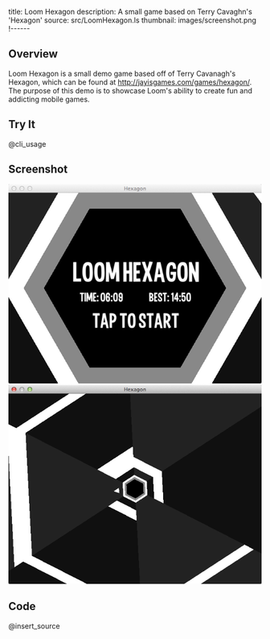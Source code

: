 title: Loom Hexagon
description: A small game based on Terry Cavaghn's 'Hexagon'
source: src/LoomHexagon.ls
thumbnail: images/screenshot.png
!------

## Overview
Loom Hexagon is a small demo game based off of Terry Cavanagh's Hexagon, which can be found at http://jayisgames.com/games/hexagon/. The purpose
of this demo is to showcase Loom's ability to create fun and addicting mobile games.

## Try It
@cli_usage

## Screenshot
![Loom Hexagon Screenshot](images/screenshot.png)
![Loom Hexagon Screenshot 2](images/screenshot2.png)

## Code
@insert_source
